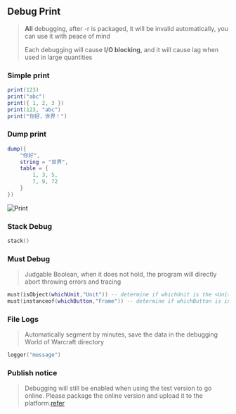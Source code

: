 ## Debug Print

> **All** debugging, after -r is packaged, it will be invalid automatically, you can use it with peace of mind
>
> Each debugging will cause **I/O blocking**, and it will cause lag when used in large quantities

### Simple print

```lua
print(123)
print("abc")
print({ 1, 2, 3 })
print(123, "abc")
print("你好，世界！")
```

### Dump print

```lua
dump({
    "你好",
    string = "世界",
    table = {
        1, 3, 5,
        7, 9, 72
    }
})
```

![Print](https://gitlab.com/h-document/lik/-/raw/main/images/print.png)

### Stack Debug

```lua
stack()
```

### Must Debug

> Judgable Boolean, when it does not hold, the program will directly abort throwing errors and tracing

```lua
must(isObject(whichUnit,"Unit")) -- determine if whichUnit is the <Unit>
must(instanceof(whichButton,"Frame")) -- determine if whichButton is instance of <Frame>
```

### File Logs

> Automatically segment by minutes, save the data in the debugging World of Warcraft directory

```lua
logger("message")
```

### Publish notice

> Debugging will still be enabled when using the test version to go online. Please package the online version and upload
> it to the platform.[refer](https://lik.hunzsig.org/?p=other&n=pt)
